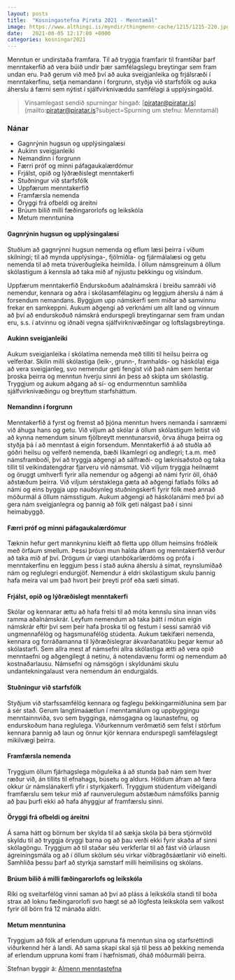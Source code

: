 ```yaml
---
layout: posts
title:  "Kosningastefna Pírata 2021 - Menntamál"
image: https://www.althingi.is/myndir/thingmenn-cache/1215/1215-220.jpg
date:   2021-08-05 12:17:00 +0000
categories: kosningar2021
---
```

Menntun er undirstaða framfara. Til að tryggja framfarir til framtíðar þarf menntakerfið að vera búið undir þær samfélagslegu breytingar sem fram undan eru. Það gerum við með því að auka sveigjanleika og frjálsræði í menntakerfinu, setja nemandann í forgrunn, styðja við starfsfólk og auka áherslu á færni sem nýtist í sjálfvirknivæddu samfélagi á upplýsingaöld.

> Vinsamlegast sendið spurningar hingað: [piratar@piratar.is](mailto:piratar@piratar.is?subject=Spurning um stefnu: Menntamál)

### Nánar 
- Gagnrýnin hugsun og upplýsingalæsi 
- Aukinn sveigjanleiki 
- Nemandinn í forgrunn 
- Færri próf og minni páfagaukalærdómur 
- Frjálst, opið og lýðræðislegt menntakerfi 
- Stuðningur við starfsfólk 
- Uppfærum menntakerfið 
- Framfærsla nemenda 
- Öryggi frá ofbeldi og áreitni 
- Brúum bilið milli fæðingarorlofs og leikskóla 
- Metum menntunina

#### Gagnrýnin hugsun og upplýsingalæsi 
Stuðlum að gagnrýnni hugsun nemenda og eflum læsi þeirra í víðum skilningi; til að mynda upplýsinga-, fjölmiðla- og fjármálalæsi og getu nemenda til að meta trúverðugleika heimilda. Í öllum námsgreinum á öllum skólastigum á kennsla að taka mið af nýjustu þekkingu og vísindum.

Uppfærum menntakerfið Endurskoðum aðalnámskrá í breiðu samráði við nemendur, kennara og aðra í skólasamfélaginu og leggjum áherslu á nám á forsendum nemandans. Byggjum upp námskerfi sem miðar að samvinnu frekar en samkeppni. Aukum aðgengi að verknámi um allt land og vinnum að því að endurskoðuð námskrá endurspegli breytingarnar sem fram undan eru, s.s. í atvinnu og iðnaði vegna sjálfvirknivæðingar og loftslagsbreytinga.

#### Aukinn sveigjanleiki 
Aukum sveigjanleika í skólatíma nemenda með tilliti til heilsu þeirra og velferðar. Skilin milli skólastiga (leik-, grunn-, framhalds- og háskóla) eiga að vera sveigjanleg, svo nemendur geti fengist við það nám sem hentar þroska þeirra og menntun hverju sinni án þess að skipta um skólastig. Tryggjum og aukum aðgang að sí- og endurmenntun samhliða sjálfvirknivæðingu og breyttum starfsháttum.

#### Nemandinn í forgrunn 
Menntakerfið á fyrst og fremst að þjóna menntun hvers nemanda í samræmi við áhuga hans og getu. Við viljum að skólar á öllum skólastigum leitist við að kynna nemendum sínum fjölbreytt menntunarsvið, örva áhuga þeirra og styðja þá í að menntast á eigin forsendum. Menntakerfið á að stuðla að góðri heilsu og velferð nemenda, bæði líkamlegri og andlegri; t.a.m. með námsframboði, því að tryggja aðgengi að sálfræði- og læknisaðstoð og taka tillit til veikindatengdrar fjarveru við námsmat. Við viljum tryggja heilnæmt og öruggt umhverfi fyrir alla nemendur og aðgengi að námi fyrir öll, óháð aðstæðum þeirra. Við viljum sérstaklega gæta að aðgengi fatlaðs fólks að námi og eins byggja upp nauðsynleg stuðningskerfi fyrir fólk með annað móðurmál á öllum námsstigum. Aukum aðgengi að háskólanámi með því að gera nám sveigjanlegra og þannig að fólk geti nálgast það í sinni heimabyggð.

#### Færri próf og minni páfagaukalærdómur 
Tæknin hefur gert mannkyninu kleift að fletta upp öllum heimsins fróðleik með örfáum smellum. Þessi þróun mun halda áfram og menntakerfið verður að taka mið af því. Drögum úr vægi utanbókarlærdóms og prófa í menntakerfinu en leggjum þess í stað aukna áherslu á símat, reynslumiðað nám og reglulegri endurgjöf. Nemendur á eldri skólastigum skulu þannig hafa meira val um það hvort þeir þreyti próf eða sæti símati.

#### Frjálst, opið og lýðræðislegt menntakerfi 
Skólar og kennarar ættu að hafa frelsi til að móta kennslu sína innan víðs ramma aðalnámskrár. Leyfum nemendum að taka þátt í mótun eigin námskrár eftir því sem þeir hafa þroska til og festum í sessi samráð við ungmennafélög og hagsmunafélög stúdenta. Aukum tækifæri nemenda, kennara og forráðamanna til lýðræðislegrar ákvarðanatöku þegar kemur að skólastarfi. Sem allra mest af námsefni allra skólastiga ætti að vera opið menntaefni og aðgengilegt á netinu, á notendavænu formi og nemendum að kostnaðarlausu. Námsefni og námsgögn í skyldunámi skulu undantekningalaust vera nemendum án endurgjalds.

#### Stuðningur við starfsfólk 
Styðjum við starfssamfélög kennara og faglegu þekkingarmiðlunina sem þar á sér stað. Gerum langtímaáætlun í menntamálum og uppbyggingu menntainnviða, svo sem bygginga, námsgagna og launastefnu, og endurskoðum hana reglulega. Viðurkennum verðmætið sem felst í störfum kennara þannig að laun og önnur kjör kennara endurspegli samfélagslegt mikilvægi þeirra.

#### Framfærsla nemenda 
Tryggjum öllum fjárhagslega möguleika á að stunda það nám sem hver ræður við, án tillits til efnahags, búsetu og aldurs. Höldum áfram að færa okkur úr námslánakerfi yfir í styrkjakerfi. Tryggjum stúdentum viðeigandi framfærslu sem tekur mið af raunverulegum aðstæðum námsfólks þannig að þau þurfi ekki að hafa áhyggjur af framfærslu sinni.

#### Öryggi frá ofbeldi og áreitni 
Á sama hátt og börnum ber skylda til að sækja skóla þá bera stjórnvöld skyldu til að tryggja öryggi barna og að þau verði ekki fyrir skaða af sinni skólagöngu. Tryggjum að til staðar séu verkferlar til að fást við úrlausn ágreiningsmála og að í öllum skólum séu virkar viðbragðsáætlanir við einelti. Samhliða þessu þarf að styrkja samstarf milli heimilisins og skólans.

#### Brúum bilið á milli fæðingarorlofs og leikskóla 
Ríki og sveitarfélög vinni saman að því að pláss á leikskóla standi til boða strax að loknu fæðingarorlofi svo hægt sé að lögfesta leikskóla sem valkost fyrir öll börn frá 12 mánaða aldri.

#### Metum menntunina 
Tryggjum að fólk af erlendum uppruna fá menntun sína og starfsréttindi viðurkennd hér á landi. Að sama skapi skal sjá til þess að þekking nemenda af erlendum uppruna komi fram í hæfnismati, óháð móðurmáli þeirra.

Stefnan byggir á: [Almenn menntastefna](https://x.piratar.is/polity/1/document/332/)